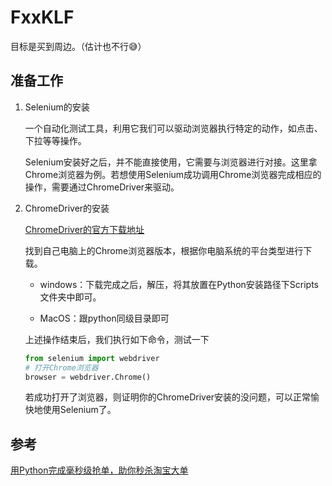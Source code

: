 # FxxKLF

目标是买到周边。（估计也不行😅）

## 准备工作

1. Selenium的安装

   一个自动化测试工具，利用它我们可以驱动浏览器执行特定的动作，如点击、下拉等等操作。

   Selenium安装好之后，并不能直接使用，它需要与浏览器进行对接。这里拿Chrome浏览器为例。若想使用Selenium成功调用Chrome浏览器完成相应的操作，需要通过ChromeDriver来驱动。

2. ChromeDriver的安装

   [ChromeDriver的官方下载地址](https://chromedriver.storage.googleapis.com/index.html)

   找到自己电脑上的Chrome浏览器版本，根据你电脑系统的平台类型进行下载。

   - windows：下载完成之后，解压，将其放置在Python安装路径下Scripts文件夹中即可。

   - MacOS：跟python同级目录即可

   上述操作结束后，我们执行如下命令，测试一下

   ```python
   from selenium import webdriver
   # 打开Chrome浏览器
   browser = webdriver.Chrome()
   ```

   若成功打开了浏览器，则证明你的ChromeDriver安装的没问题，可以正常愉快地使用Selenium了。

## 参考

[用Python完成毫秒级抢单，助你秒杀淘宝大单](https://juejin.im/post/6844903860750778382)